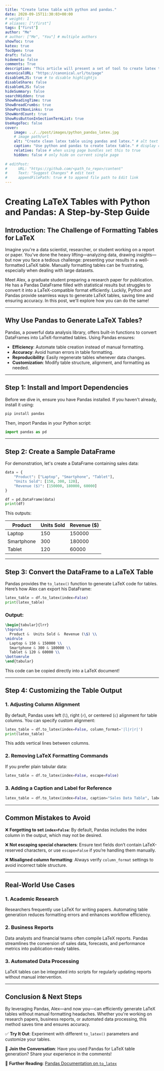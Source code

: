 ```yaml
---
title: "Create latex table with python and pandas."
date: 2020-09-15T11:30:03+00:00
# weight: 1
# aliases: ["/first"]
tags: ["first"]
author: "Me"
# author: ["Me", "You"] # multiple authors
showToc: true
katex: true
TocOpen: true
draft: false
hidemeta: false
comments: True
description: "This article will present a set of tool to create latex table a .csv directly from python."
canonicalURL: "https://canonical.url/to/page"
disableHLJS: true # to disable highlightjs
disableShare: false
disableHLJS: false
hideSummary: false
searchHidden: true
ShowReadingTime: true
ShowBreadCrumbs: true
ShowPostNavLinks: true
ShowWordCount: true
ShowRssButtonInSectionTermList: true
UseHugoToc: false
cover:
    image: ../../post/images/python_pandas_latex.jpg 
    # image path/url
    alt: "Create clean latex table using pandas and latex." # alt text
    caption: "Use python and pandas to create latex table." # display caption under cover
    relative: false # when using page bundles set this to true
    hidden: false # only hide on current single page
    
# editPost:
#     URL: "https://github.com/<path_to_repo>/content"
#     Text: "Suggest Changes" # edit text
#     appendFilePath: true # to append file path to Edit link
---
```



# Creating LaTeX Tables with Python and Pandas: A Step-by-Step Guide

## Introduction: The Challenge of Formatting Tables for LaTeX

Imagine you're a data scientist, researcher, or student working on a report or paper. You've done the heavy lifting—analyzing data, drawing insights—but now you face a tedious challenge: presenting your results in a well-formatted LaTeX table. Manually formatting tables can be frustrating, especially when dealing with large datasets.

Meet Alex, a graduate student preparing a research paper for publication. He has a Pandas DataFrame filled with statistical results but struggles to convert it into a LaTeX-compatible format efficiently. Luckily, Python and Pandas provide seamless ways to generate LaTeX tables, saving time and ensuring accuracy. In this post, we'll explore how you can do the same!

---

## Why Use Pandas to Generate LaTeX Tables?

Pandas, a powerful data analysis library, offers built-in functions to convert DataFrames into LaTeX-formatted tables. Using Pandas ensures:

- **Efficiency**: Automate table creation instead of manual formatting.
- **Accuracy**: Avoid human errors in table formatting.
- **Reproducibility**: Easily regenerate tables whenever data changes.
- **Customization**: Modify table structure, alignment, and formatting as needed.

---

## Step 1: Install and Import Dependencies

Before we dive in, ensure you have Pandas installed. If you haven't already, install it using:

```bash
pip install pandas
```

Then, import Pandas in your Python script:

```python
import pandas as pd
```

---

## Step 2: Create a Sample DataFrame

For demonstration, let's create a DataFrame containing sales data:

```python
data = {
    "Product": ["Laptop", "Smartphone", "Tablet"],
    "Units Sold": [150, 300, 120],
    "Revenue ($)": [150000, 180000, 60000]
}

df = pd.DataFrame(data)
print(df)
```

This outputs:

|Product|Units Sold|Revenue ($)|
|---|---|---|
|Laptop|150|150000|
|Smartphone|300|180000|
|Tablet|120|60000|

---

## Step 3: Convert the DataFrame to a LaTeX Table

Pandas provides the `to_latex()` function to generate LaTeX code for tables. Here’s how Alex can export his DataFrame:

```python
latex_table = df.to_latex(index=False)
print(latex_table)
```

### Output:

```latex
\begin{tabular}{lrr}
\toprule
  Product &  Units Sold &  Revenue (\$) \\
\midrule
  Laptop & 150 & 150000 \\
  Smartphone & 300 & 180000 \\
  Tablet & 120 & 60000 \\
\bottomrule
\end{tabular}
```

This code can be copied directly into a LaTeX document!

---

## Step 4: Customizing the Table Output

### **1. Adjusting Column Alignment**

By default, Pandas uses left (`l`), right (`r`), or centered (`c`) alignment for table columns. You can specify custom alignment:

```python
latex_table = df.to_latex(index=False, column_format='|l|r|r|')
print(latex_table)
```

This adds vertical lines between columns.

### **2. Removing LaTeX Formatting Commands**

If you prefer plain tabular data:

```python
latex_table = df.to_latex(index=False, escape=False)
```

### **3. Adding a Caption and Label for Reference**

```python
latex_table = df.to_latex(index=False, caption="Sales Data Table", label="tab:sales_data")
```

---

## Common Mistakes to Avoid

❌ **Forgetting to set `index=False`**: By default, Pandas includes the index column in the output, which may not be desired.

❌ **Not escaping special characters**: Ensure text fields don’t contain LaTeX-reserved characters, or use `escape=False` if you’re handling them manually.

❌ **Misaligned column formatting**: Always verify `column_format` settings to avoid incorrect table structure.

---

## Real-World Use Cases

### **1. Academic Research**

Researchers frequently use LaTeX for writing papers. Automating table generation reduces formatting errors and enhances workflow efficiency.

### **2. Business Reports**

Data analysts and financial teams often compile LaTeX reports. Pandas streamlines the conversion of sales data, forecasts, and performance metrics into publication-ready tables.

### **3. Automated Data Processing**

LaTeX tables can be integrated into scripts for regularly updating reports without manual intervention.

---

## Conclusion & Next Steps

By leveraging Pandas, Alex—and now you—can efficiently generate LaTeX tables without manual formatting headaches. Whether you're working on research papers, business reports, or automated data processing, this method saves time and ensures accuracy.

✅ **Try It Out**: Experiment with different `to_latex()` parameters and customize your tables.

📢 **Join the Conversation**: Have you used Pandas for LaTeX table generation? Share your experience in the comments!

🔗 **Further Reading**: [Pandas Documentation on `to_latex`](https://pandas.pydata.org/docs/reference/api/pandas.DataFrame.to_latex.html)